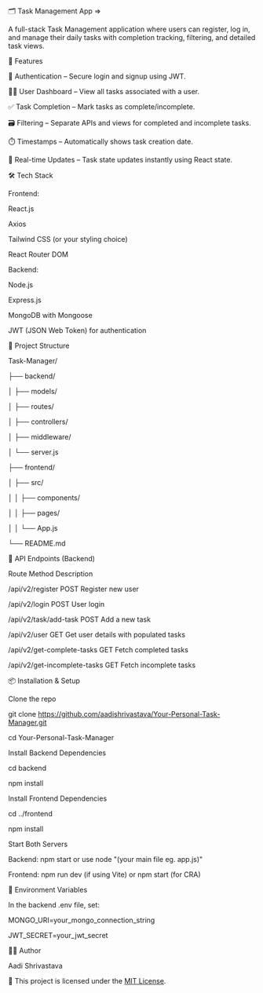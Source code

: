 🗂️ Task Management App =>

A full-stack Task Management application where users can register, log in, and manage their daily tasks with completion tracking, filtering, and detailed task views.


🚀 Features

🔐 Authentication – Secure login and signup using JWT.

🧑‍💻 User Dashboard – View all tasks associated with a user.

✅ Task Completion – Mark tasks as complete/incomplete.

🗃️ Filtering – Separate APIs and views for completed and incomplete tasks.

⏱️ Timestamps – Automatically shows task creation date.

🔄 Real-time Updates – Task state updates instantly using React state.


🛠️ Tech Stack

Frontend:

React.js

Axios

Tailwind CSS (or your styling choice)

React Router DOM


Backend:

Node.js

Express.js

MongoDB with Mongoose

JWT (JSON Web Token) for authentication


📁 Project Structure

Task-Manager/

├── backend/

│   ├── models/

│   ├── routes/

│   ├── controllers/

│   ├── middleware/

│   └── server.js

├── frontend/

│   ├── src/

│   │   ├── components/

│   │   ├── pages/

│   │   └── App.js

└── README.md


🧪 API Endpoints (Backend)

Route	Method	Description

/api/v2/register	POST	Register new user

/api/v2/login	POST	User login

/api/v2/task/add-task	POST	Add a new task

/api/v2/user	GET	Get user details with populated tasks

/api/v2/get-complete-tasks	GET	Fetch completed tasks

/api/v2/get-incomplete-tasks	GET	Fetch incomplete tasks


📦 Installation & Setup

Clone the repo

git clone https://github.com/aadishrivastava/Your-Personal-Task-Manager.git

cd Your-Personal-Task-Manager


Install Backend Dependencies

cd backend

npm install

Install Frontend Dependencies

cd ../frontend

npm install

Start Both Servers

Backend:
npm start or use node "(your main file eg. app.js)"

Frontend: 
npm run dev (if using Vite) or npm start (for CRA)


🔑 Environment Variables

In the backend .env file, set:

MONGO_URI=your_mongo_connection_string

JWT_SECRET=your_jwt_secret


👨‍💻 Author

Aadi Shrivastava


📄 This project is licensed under the [MIT License](LICENSE).
